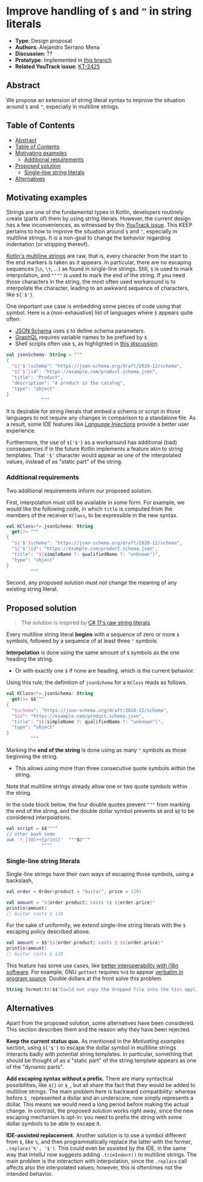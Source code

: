 # Improve handling of `$` and `"` in string literals

* **Type**: Design proposal
* **Authors**: Alejandro Serrano Mena
* **Discussion**: ??
* **Prototype**: Implemented in [this branch](https://github.com/JetBrains/kotlin/compare/rr/serras/escape-dollar)
* **Related YouTrack issue**: [KT-2425](https://youtrack.jetbrains.com/issue/KT-2425/Provide-a-way-for-escaping-the-dollar-sign-symbol-in-multiline-strings-and-string-templates)

## Abstract

We propose an extension of string literal syntax to improve the situation around `$` and `"`, especially in multiline strings.

## Table of Contents

* [Abstract](#abstract)
* [Table of Contents](#table-of-contents)
* [Motivating examples](#motivating-examples)
    * [Additional requirements](#additional-requirements)
* [Proposed solution](#proposed-solution)
    * [Single-line string literals](#single-line-string-literals)
* [Alternatives](#alternatives)

## Motivating examples

Strings are one of the fundamental types in Kotlin, developers routinely create (parts of) them by using string literals. However, the current design has a few inconveniences, as witnessed by this [YouTrack issue](https://youtrack.jetbrains.com/issue/KT-2446/String-literals). This KEEP pertains to how to improve the situation around `$` and `"`, especially in multiline strings. It is a non-goal to change the behavior regarding indentation (or stripping thereof).

[Kotlin's multiline strings](https://kotlinlang.org/docs/strings.html#multiline-strings) are raw, that is, every character from the start to the end markers is taken as it appears. In particular, there are no escaping sequences (`\n`, `\t`, ...) as found in single-line strings. Still, `$` is used to mark interpolation, and `""""` is used to mark the end of the string. If you need those characters in the string, the most often used workaround is to interpolate the character, leading to an awkward sequence of characters, like `${'$'}`.

One important use case is embedding some pieces of code using that symbol. Here is a (non-exhaustive) list of languages where `$` appears quite often:

- [JSON Schema](https://json-schema.org/learn/getting-started-step-by-step) uses `$` to define schema parameters.
- [GraphQL](https://graphql.org/learn/queries/#variables) requires variable names to be prefixed by `$`.
- Shell scripts often use `$`, as highlighted in [this discussion](https://teamcity-support.jetbrains.com/hc/en-us/community/posts/360006480400-Write-literal-bash-script-in-kotlin-string-?page=1#community_comment_360000882020).

```kotlin
val jsonSchema: String = """
{
  "${'$'}schema": "https://json-schema.org/draft/2020-12/schema",
  "${'$'}id": "https://example.com/product.schema.json",
  "title": "Product",
  "description": "A product in the catalog",
  "type": "object"
}
             """
```

It is desirable for string literals that embed a schema or script in those languages to not require any changes in comparison to a standalone file. As a result, some IDE features like [_Language Injections_](https://www.jetbrains.com/help/idea/using-language-injections.html#edit_injected_fragment) provide a better user experience.

Furthermore, the use of `${'$'}` as a workaround has additional (bad) consequences if in the future Kotlin implements a feature akin to string templates. That `'$'` character would appear as one of the interpolated values, instead of as "static part" of the string.

### Additional requirements

Two additional requirements inform our proposed solution.

First, interpolation must still be available in some form. For example, we would like the following code, in which `title` is  computed from the members of the receiver `KClass`, to be expressible in the new syntax.

```kotlin
val KClass<*>.jsonSchema: String
  get()= """
{
  "${'$'}schema": "https://json-schema.org/draft/2020-12/schema",
  "${'$'}id": "https://example.com/product.schema.json",
  "title": "${simpleName ?: qualifiedName ?: "unknown"}",
  "type": "object"
}
         """
```

Second, any proposed solution must _not_ change the meaning of any existing string literal.

## Proposed solution

> The solution is inspired by [C# 11's raw string literals](https://learn.microsoft.com/en-us/dotnet/csharp/language-reference/proposals/csharp-11.0/raw-string-literal#detailed-design-interpolation-case). 

Every multiline string literal **begins** with a sequence of zero or more `$` symbols, followed by a sequence of at least three `"` symbols.

**Interpolation** is done using the same amount of `$` symbols as the one heading the string.

* Or with exactly one `$` if none are heading, which is the current behavior.

Using this rule, the definition of `jsonSchema` for a `KClass` reads as follows.

```kotlin
val KClass<*>.jsonSchema: String
  get()= $$"""
{
  "$schema": "https://json-schema.org/draft/2020-12/schema",
  "$id": "https://example.com/product.schema.json",
  "title": "$${simpleName ?: qualifiedName ?: "unknown"}",
  "type": "object"
}
         """
```

Marking the **end of the string** is done using as many `"` symbols as those beginning the string.

* This allows using more than three consecutive quote symbols within the string.

Note that multiline strings already allow one or two quote symbols within the string.

In the code block below, the four double quotes prevent `"""` from marking the end of the string, and the double dollar symbol prevents `$0` and `$@` to be considered interpolations.

```kotlin
val script = $$""""
// other bash code
awk '!_[$0]++{print}'  """$@"""
             """"
```

### Single-line string literals

Single-line strings have their own ways of escaping those symbols, using a backslash,

```kotlin
val order = Order(product = "Guitar", price = 120)

val amount = "${order.product} costs \$ ${order.price}"
println(amount)
// Guitar costs $ 120
```

For the sake of uniformity, we extend single-line string literals with the `$` escaping policy described above.

```kotlin
val amount = $$"$${order.product} costs $ $${order.price}"
println(amount)
// Guitar costs $ 120
```

This feature has some use cases, like [better interoperability with i18n software](https://youtrack.jetbrains.com/issue/KT-7258/String-interpolation-plays-badly-with-i18n-and-string-positioning). For example, GNU `gettext` requires `%n$` to appear [verbatim in program source](https://www.gnu.org/software/gettext/manual/html_node/c_002dformat-Flag.html). Double dollars at the front solve this problem.

```kotlin
String.format(tr($$"Could not copy the dropped file into the %1$s application directory: %2$s"), a, b)
```

## Alternatives

Apart from the proposed solution, some alternatives have been considered. This section describes them and the reason why they have been rejected.

**Keep the current status quo.** As mentioned in the _Motivating examples_ section, using `${'$'}` to escape the dollar symbol in multiline strings interacts badly with potential string templates. In particular, something that should be thought of as a "static part" of the string template appears as one of the "dynamic parts".

**Add escaping syntax without a prefix.** There are many syntactical possibilities, like `${}` or `$_`, but all share the fact that they would be added to multiline strings. The main problem here is backward compatibility: whereas before `$_` represented a dollar and an underscore, now simply represents a dollar. This means we would need a long period before making the actual change. In contrast, the proposed solution works right away, since the new escaping mechanism is opt-in: you need to prefix the string with some dollar symbols to be able to escape it.

**IDE-assisted replacement.** Another solution is to use a symbol different from `$`, like `%`, and then programmatically replace the latter with the former, `.replace('%', '$')`. This could even be assisted by the IDE, in the same way that IntelliJ now suggests adding `.trimIndent()` to multiline strings. The main problem is the interaction with interpolation, since the `.replace` call affects also the interpolated values; however, this is oftentimes not the intended behavior.
